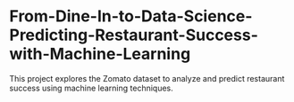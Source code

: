 # From-Dine-In-to-Data-Science-Predicting-Restaurant-Success-with-Machine-Learning
This project explores the Zomato dataset to analyze and predict restaurant success using machine learning techniques.
